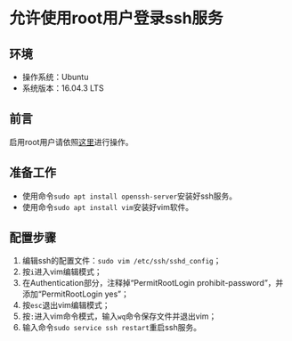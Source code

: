 # 允许使用root用户登录ssh服务
## 环境
- 操作系统：Ubuntu
- 系统版本：16.04.3 LTS
## 前言
启用root用户请依照[这里](https://github.com/hemajun815/tutorial/blob/master/ubuntu/2.opening-root-on-ubuntu.md)进行操作。
## 准备工作
- 使用命令`sudo apt install openssh-server`安装好ssh服务。
- 使用命令`sudo apt install vim`安装好vim软件。
## 配置步骤
1. 编辑ssh的配置文件：`sudo vim /etc/ssh/sshd_config`；
2. 按`i`进入vim编辑模式；
3. 在Authentication部分，注释掉“PermitRootLogin prohibit-password”，并添加“PermitRootLogin yes”；
4. 按`esc`退出vim编辑模式；
5. 按`:`进入vim命令模式，输入`wq`命令保存文件并退出vim；
6. 输入命令`sudo service ssh restart`重启ssh服务。
